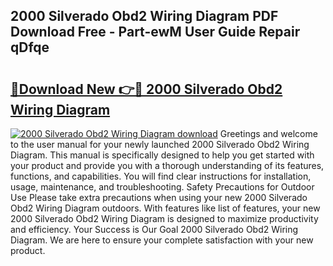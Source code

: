## 2000 Silverado Obd2 Wiring Diagram PDF Download Free - Part-ewM User Guide Repair qDfqe

# <h2><a href="http://dfm6if.blite.top/?on=2000+Silverado+Obd2+Wiring+Diagram">🔗Download New 👉🔴 2000 Silverado Obd2 Wiring Diagram</a></h2>

[![2000 Silverado Obd2 Wiring Diagram download](https://i.imgur.com/lujVjoI.png)](http://dfm6if.blite.top/?on=2000+Silverado+Obd2+Wiring+Diagram)
Greetings and welcome to the user manual for your newly launched 2000 Silverado Obd2 Wiring Diagram. This manual is specifically designed to help you get started with your product and provide you with a thorough understanding of its features, functions, and capabilities. You will find clear instructions for installation, usage, maintenance, and troubleshooting. Safety Precautions for Outdoor Use Please take extra precautions when using your new 2000 Silverado Obd2 Wiring Diagram outdoors. With features like list of features, your new 2000 Silverado Obd2 Wiring Diagram is designed to maximize productivity and efficiency. Your Success is Our Goal 2000 Silverado Obd2 Wiring Diagram. We are here to ensure your complete satisfaction with your new product.

